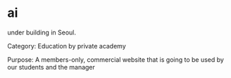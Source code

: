# ai
<p>under building in Seoul.</p>
<p>Category: Education by private academy </p>
<p>Purpose: A members-only, commercial website that is going to be used by our students and the manager </p>
